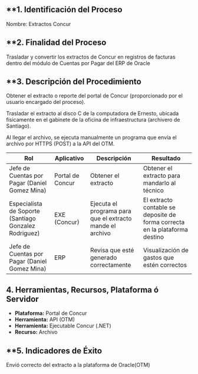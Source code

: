 ## **1. Identificación del Proceso

Nombre: Extractos Concur

## **2. Finalidad del Proceso

Trasladar y convertir los extractos de Concur en registros de facturas dentro del módulo de Cuentas por Pagar del ERP de Oracle

## **3. Descripción del Procedimiento

 Obtener el extracto o reporte del portal de Concur (proporcionado por el usuario encargado del proceso).

Trasladar el extracto al disco C de la computadora de Ernesto, ubicada físicamente en el gabinete de la oficina de infraestructura (archivero de Santiago).

Al llegar el archivo, se ejecuta manualmente un programa que envía el archivo por HTTPS (POST) a la API del OTM.

|**Rol**|**Aplicativo**|**Descripción**|**Resultado**|
|---|---|---|---|
|Jefe de Cuentas por Pagar (Daniel Gomez Mina)|Portal de Concur|Obtener el extracto|Obtener el extracto para mandarlo al técnico|
|Especialista de Soporte (Santiago Gonzalez Rodriguez)|EXE (Concur)|Ejecuta el programa para que el extracto mande el archivo|El extracto contable se deposite de forma correcta en la plataforma destino|
|Jefe de Cuentas por Pagar (Daniel Gomez Mina)|ERP|Revisa que esté generado correctamente|Visualización de gastos que estén correctos|

## **4. Herramientas, Recursos, Plataforma ó Servidor**


- **Plataforma:** Portal de Concur
- **Herramienta:** API (OTM)
- **Herramienta:** Ejecutable Concur (.NET)
- **Recurso:** Archivo
## **5. Indicadores de Éxito
Envió correcto del extracto a la plataforma de Oracle(OTM)
